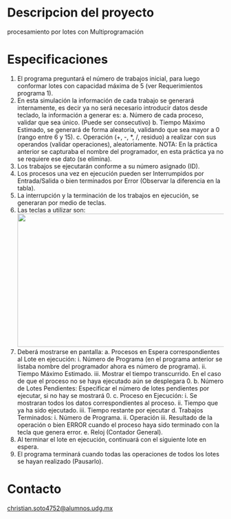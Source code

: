 # Descripcion del proyecto
procesamiento por lotes con Multiprogramación

# Especificaciones
1. El programa preguntará el número de trabajos inicial, para luego conformar lotes con
   capacidad máxima de 5 (ver Requerimientos programa 1).
2. En esta simulación la información de cada trabajo se generará internamente, es decir ya no
   será necesario introducir datos desde teclado, la información a generar es:
     a. Número de cada proceso, validar que sea único. (Puede ser consecutivo)
     b. Tiempo Máximo Estimado, se generará de forma aleatoria, validando que sea mayor 
        a 0 (rango entre 6 y 15).
     c. Operación (+, -, *, /, residuo) a realizar con sus operandos (validar operaciones),
        aleatoriamente.
     NOTA: En la práctica anterior se capturaba el nombre del programador, en esta práctica
     ya no se requiere ese dato (se elimina).
3. Los trabajos se ejecutarán conforme a su número asignado (ID).
4. Los procesos una vez en ejecución pueden ser Interrumpidos por Entrada/Salida o bien
   terminados por Error (Observar la diferencia en la tabla).
5. La interrupción y la terminación de los trabajos en ejecución, se generaran por medio de
   teclas.
6. Las teclas a utilizar son:
   <img src="https://cdn.discordapp.com/attachments/762088441314934794/859552834194243584/unknown.png" width="698" height="310">
7. Deberá mostrarse en pantalla:
    a. Procesos en Espera correspondientes al Lote en ejecución:
      i. Número de Programa (en el programa anterior se listaba nombre del
         programador ahora es número de programa).
      ii. Tiempo Máximo Estimado.
      iii. Mostrar el tiempo transcurrido. En el caso de que el proceso no se haya
           ejecutado aún se desplegara 0.
    b. Número de Lotes Pendientes: Especificar el número de lotes pendientes por ejecutar,
       si no hay se mostrará 0.
    c. Proceso en Ejecución:
      i. Se mostraran todos los datos correspondientes al proceso. 
      ii. Tiempo que ya ha sido ejecutado.
      iii. Tiempo restante por ejecutar 
    d. Trabajos Terminados:
      i. Número de Programa.
      ii. Operación
      iii. Resultado de la operación o bien ERROR cuando el proceso haya sido
           terminado con la tecla que genera error.
    e. Reloj (Contador General).
8. Al terminar el lote en ejecución, continuará con el siguiente lote en espera.
9. El programa terminará cuando todas las operaciones de todos los lotes se hayan realizado
   (Pausarlo).

# Contacto
christian.soto4752@alumnos.udg.mx  
